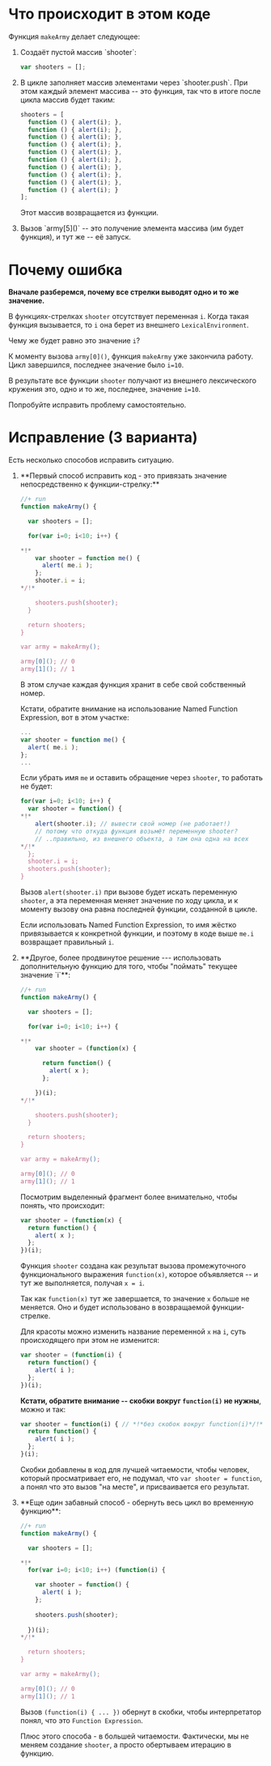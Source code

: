 # Что происходит в этом коде

Функция `makeArmy` делает следующее:
<ol>
<li>Создаёт пустой массив `shooter`:

```js
var shooters = [];
```

</li>
<li>В цикле заполняет массив элементами через `shooter.push`. 
При этом каждый элемент массива -- это функция, так что в итоге после цикла массив будет таким:

```js
shooters = [
  function () { alert(i); },
  function () { alert(i); },
  function () { alert(i); },
  function () { alert(i); },
  function () { alert(i); },
  function () { alert(i); },
  function () { alert(i); },
  function () { alert(i); },
  function () { alert(i); },
  function () { alert(i); }
];
```

Этот массив возвращается из функции.
</li>
<li>Вызов `army[5]()` -- это получение элемента массива (им будет функция), и тут же -- её запуск.</li>
</ol>

# Почему ошибка

**Вначале разберемся, почему все стрелки выводят одно и то же значение.**

В функциях-стрелках `shooter` отсутствует переменная `i`. Когда такая функция вызывается, то `i` она берет из внешнего `LexicalEnvironment`.

Чему же будет равно это значение `i`?

К моменту вызова `army[0]()`, функция `makeArmy` уже закончила работу. Цикл  завершился, последнее значение было `i=10`.

В результате все функции `shooter` получают из внешнего лексического кружения это, одно и то же, последнее, значение `i=10`.

Попробуйте исправить проблему самостоятельно.

# Исправление (3 варианта)

Есть несколько способов исправить ситуацию.

<ol>
<li>**Первый способ исправить код - это привязать значение непосредственно к функции-стрелку:**

```js
//+ run
function makeArmy() {

  var shooters = [];

  for(var i=0; i<10; i++) {

*!*
    var shooter = function me() {
      alert( me.i ); 
    };
    shooter.i = i;
*/!*

    shooters.push(shooter);    
  }

  return shooters; 
}

var army = makeArmy();

army[0](); // 0
army[1](); // 1
```

В этом случае каждая функция хранит в себе свой собственный номер.

Кстати, обратите внимание на использование Named Function Expression, вот в этом участке:

```js
...
var shooter = function me() {
  alert( me.i ); 
};
...
```

Если убрать имя `me` и оставить обращение через `shooter`, то работать не будет:

```js
for(var i=0; i<10; i++) {
  var shooter = function() { 
*!*
    alert(shooter.i); // вывести свой номер (не работает!)
    // потому что откуда функция возьмёт переменную shooter?
    // ..правильно, из внешнего объекта, а там она одна на всех
*/!*
  };
  shooter.i = i;
  shooters.push(shooter);
}
```

Вызов `alert(shooter.i)` при вызове будет искать переменную `shooter`, а эта переменная меняет значение по ходу цикла, и к моменту вызову она равна последней функции, созданной в цикле. 

Если использовать Named Function Expression, то имя жёстко привязывается к конкретной функции, и поэтому в коде выше `me.i` возвращает правильный `i`.

</li>
<li>**Другое, более продвинутое решение --- использовать дополнительную функцию для того, чтобы "поймать" текущее значение `i`**:

```js
//+ run
function makeArmy() {

  var shooters = [];

  for(var i=0; i<10; i++) {

*!*
    var shooter = (function(x) {

      return function() {
        alert( x ); 
      };

    })(i);
*/!*

    shooters.push(shooter);   
  }

  return shooters; 
}

var army = makeArmy();

army[0](); // 0
army[1](); // 1
```

Посмотрим выделенный фрагмент более внимательно, чтобы понять, что происходит:

```js
var shooter = (function(x) {
  return function() {
    alert( x ); 
  };
})(i);
```

Функция `shooter` создана как результат вызова промежуточного функционального выражения `function(x)`, которое объявляется -- и тут же выполняется, получая `x = i`.

Так как `function(x)` тут же завершается, то значение `x` больше не меняется. Оно и будет использовано в возвращаемой функции-стрелке.

Для красоты можно изменить название переменной `x` на `i`, суть происходящего при этом не изменится:

```js
var shooter = (function(i) {
  return function() {
    alert( i ); 
  };
})(i);
```

**Кстати, обратите внимание -- скобки вокруг `function(i)` не нужны**, можно и так:

```js
var shooter = function(i) { // *!*без скобок вокруг function(i)*/!*
  return function() {
    alert( i ); 
  };
}(i);
```

Скобки добавлены в код для лучшей читаемости, чтобы человек, который просматривает его, не подумал, что `var shooter = function`, а понял что это вызов "на месте", и присваивается его результат.
</li>
<li>**Еще один забавный способ - обернуть весь цикл во временную функцию**:

```js
//+ run
function makeArmy() {

  var shooters = [];

*!*
  for(var i=0; i<10; i++) (function(i) {

    var shooter = function() {
      alert( i ); 
    };
    
    shooters.push(shooter); 
   
  })(i);
*/!*

  return shooters; 
}

var army = makeArmy();

army[0](); // 0
army[1](); // 1
```

Вызов `(function(i) { ... })` обернут в скобки, чтобы интерпретатор понял, что это `Function Expression`.

Плюс этого способа - в большей читаемости. Фактически, мы не меняем создание `shooter`, а просто обертываем итерацию в функцию.
</li>
</ol>